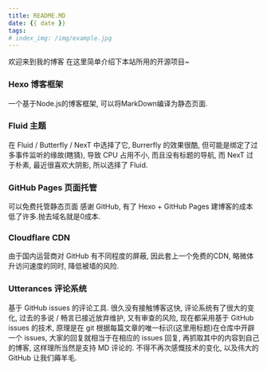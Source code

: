 ```yaml
---
title: README.MD
date: {{ date }}
tags:
# index_img: /img/example.jpg
---
```


欢迎来到我的博客
在这里简单介绍下本站所用的开源项目~
<!-- more -->
### Hexo 博客框架
一个基于Node.js的博客框架, 可以将MarkDown编译为静态页面.

### Fluid 主题
在 Fluid / Butterfly / NexT 中选择了它, Burrerfly 的效果很酷, 但可能是绑定了过多事件监听的缘故(瞎猜), 导致 CPU 占用不小, 而且没有标题的导航, 而 NexT 过于朴素, 最近很喜欢大阴影, 所以选择了 Fluid.

### GitHub Pages 页面托管
可以免费托管静态页面 感谢 GitHub, 有了 Hexo + GitHub Pages 建博客的成本低了许多.抛去域名就是0成本.

### Cloudflare CDN
由于国内运营商对 GitHub 有不同程度的屏蔽, 因此套上一个免费的CDN, 略微体升访问速度的同时, 降低被墙的风险.

### Utterances 评论系统
基于 GitHub issues 的评论工具.
很久没有接触博客这快, 评论系统有了很大的变化, 过去的多说 / 畅言已接近放弃维护, 又有审查的风险, 现在都采用基于 GitHub issues 的技术, 原理是在 git 根据每篇文章的唯一标识(这里用标题)在仓库中开辟一个 issues, 大家的回复就相当于在相应的 issues 回复, 再抓取其中的内容到自己的博客, 这样理所当然是支持 MD 评论的.
不得不再次感慨技术的变化, 以及伟大的 GitHub 让我们薅羊毛.